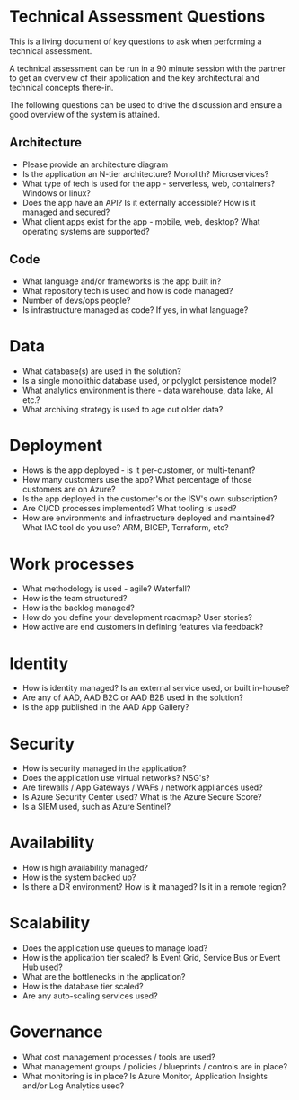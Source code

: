 # Technical Assessment Questions
This is a living document of key questions to ask when performing a technical assessment.

A technical assessment can be run in a 90 minute session with the partner to get an overview of their application and the key architectural and technical concepts there-in.

The following questions can be used to drive the discussion and ensure a good overview of the system is attained.

## Architecture
- Please provide an architecture diagram
- Is the application an N-tier architecture? Monolith? Microservices?
- What type of tech is used for the app - serverless, web, containers?  Windows or linux?
- Does the app have an API? Is it externally accessible? How is it managed and secured?
- What client apps exist for the app - mobile, web, desktop? What operating systems are supported?

## Code
- What language and/or frameworks is the app built in?
- What repository tech is used and how is code managed?
- Number of devs/ops people?
- Is infrastructure managed as code?  If yes, in what language?

# Data
- What database(s) are used in the solution?
- Is a single monolithic database used, or polyglot persistence model?
- What analytics environment is there - data warehouse, data lake, AI etc.?
- What archiving strategy is used to age out older data?

# Deployment
- Hows is the app deployed - is it per-customer, or multi-tenant?
- How many customers use the app?  What percentage of those customers are on Azure?
- Is the app deployed in the customer's or the ISV's own subscription?
- Are CI/CD processes implemented?  What tooling is used?
- How are environments and infrastructure deployed and maintained? What IAC tool do you use? ARM, BICEP, Terraform, etc?

# Work processes
- What methodology is used - agile? Waterfall?
- How is the team structured?
- How is the backlog managed?
- How do you define your development roadmap? User stories?
- How active are end customers in defining features via feedback?

# Identity
- How is identity managed?  Is an external service used, or built in-house?
- Are any of AAD, AAD B2C or AAD B2B used in the solution?
- Is the app published in the AAD App Gallery?

# Security
- How is security managed in the application?
- Does the application use virtual networks? NSG's?
- Are firewalls / App Gateways / WAFs / network appliances used?
- Is Azure Security Center used?  What is the Azure Secure Score?
- Is a SIEM used, such as Azure Sentinel?

# Availability
- How is high availability managed?
- How is the system backed up?
- Is there a DR environment? How is it managed? Is it in a remote region?

# Scalability
- Does the application use queues to manage load?
- How is the application tier scaled?  Is Event Grid, Service Bus or Event Hub used?
- What are the bottlenecks in the application?
- How is the database tier scaled?
- Are any auto-scaling services used?

# Governance
- What cost management processes / tools are used?
- What management groups / policies / blueprints / controls are in place?
- What monitoring is in place?  Is Azure Monitor, Application Insights and/or Log Analytics used?
